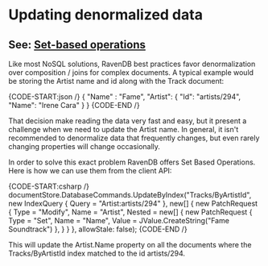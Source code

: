 # Updating denormalized data

## See: [Set-based operations](../client-api/set-based-operations)

Like most NoSQL solutions, RavenDB best practices favor denormalization over composition / joins for complex documents. A typical example would be storing the Artist name and id along with the Track document:

{CODE-START:json /}
    {
          "Name" : "Fame",
          "Artist": { "Id": "artists/294", "Name": "Irene Cara" }
    }
{CODE-END /}
    
That decision make reading the data very fast and easy, but it present a challenge when we need to update the Artist name. In general, it isn't recommended to denormalize data that frequently changes, but even rarely changing properties will change occasionally.

In order to solve this exact problem RavenDB offers Set Based Operations. Here is how we can use them from the client API:

{CODE-START:csharp /}
    documentStore.DatabaseCommands.UpdateByIndex("Tracks/ByArtistId",
                                         new IndexQuery
                                         {
                                             Query = "Artist:artists/294"
                                         }, new[]
                                         {
                                             new PatchRequest
                                             {
                                                 Type = "Modify",
                                                 Name = "Artist",
                                                 Nested = new[]
                                                 {
                                                     new PatchRequest
                                                     {
                                                         Type = "Set",
                                                         Name = "Name",
                                                         Value = JValue.CreateString("Fame Soundtrack")
                                                     },
                                                 }
                                             }
                                         },
                                         allowStale: false);
{CODE-END /}
    
This will update the Artist.Name property on all the documents where the Tracks/ByArtistId index matched to the id artists/294.
